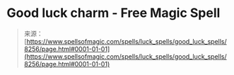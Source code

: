 <!--yml

category: 未分类

date: 2024-06-12 18:43:39

-->

# Good luck charm - Free Magic Spell

> 来源：[https://www.spellsofmagic.com/spells/luck_spells/good_luck_spells/8256/page.html#0001-01-01](https://www.spellsofmagic.com/spells/luck_spells/good_luck_spells/8256/page.html#0001-01-01)
